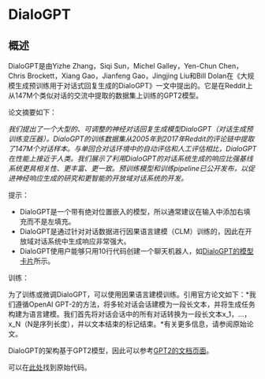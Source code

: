 <!--
版权所有2020年HuggingFace团队保留。

根据Apache许可证第2.0版（“许可证”）授权;除非符合许可证，否则不得使用该文件。您可以在以下网址获取许可证的副本

http://www.apache.org/licenses/LICENSE-2.0

除非适用法律要求或书面同意，根据许可证分发的软件是基于“原样” BASIS，没有任何明示或暗示的保证或条件。参见许可证以获取
许可证下的特定语言的管理权限和限制。

⚠️请注意，此文件是Markdown格式的，但包含我们的doc-builder的特定语法（类似于MDX），可能无法正确显示在您的Markdown查看器中。

-->

# DialoGPT

## 概述

DialoGPT是由Yizhe Zhang，Siqi Sun，Michel Galley，Yen-Chun Chen，Chris Brockett，Xiang Gao，Jianfeng Gao，Jingjing Liu和Bill Dolan在《大规模生成预训练用于对话式回复生成的DialoGPT》一文中提出的。它是在Reddit上从147M个类似对话的交流中提取的数据集上训练的GPT2模型。

论文摘要如下：

*我们提出了一个大型的、可调整的神经对话回复生成模型DialoGPT（对话生成预训练变压器）。DialoGPT的训练数据集从2005年到2017年Reddit的评论链中提取了147M个对话样本。与单回合对话环境中的自动评估和人工评估相比，DialoGPT在性能上接近于人类。我们展示了利用DialoGPT的对话系统生成的响应比强基线系统更具相关性、更丰富、更一致。预训练模型和训练pipeline已公开发布，以促进神经响应生成的研究和更智能的开放域对话系统的开发。*

提示：

- DialoGPT是一个带有绝对位置嵌入的模型，所以通常建议在输入中添加右填充而不是左填充。
- DialoGPT是通过针对对话数据进行因果语言建模（CLM）训练的，因此在开放域对话系统中生成响应非常强大。
- DialoGPT使用户能够只用10行代码创建一个聊天机器人，如[DialoGPT的模型卡片](https://huggingface.co/microsoft/DialoGPT-medium)所示。

训练：

为了训练或微调DialoGPT，可以使用因果语言建模训练。引用官方论文如下：*我们遵循OpenAI GPT-2的方法，将多轮对话会话建模为一段长文本，并将生成任务构建为语言建模。我们首先将对话会话中的所有对话转换为一段长文本x_1，...，x_N（N是序列长度），并以文本结束的标记结束。*有关更多信息，请参阅原始论文。

DialoGPT的架构基于GPT2模型，因此可以参考[GPT2的文档页面](gpt2)。

可以在[此处](https://github.com/microsoft/DialoGPT)找到原始代码。